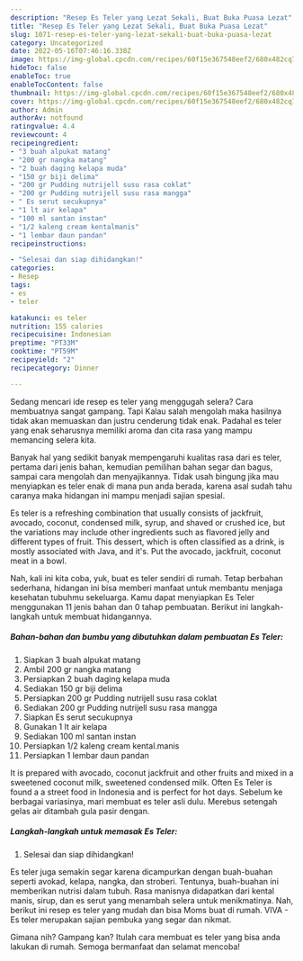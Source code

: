 ```yaml
---
description: "Resep Es Teler yang Lezat Sekali, Buat Buka Puasa Lezat"
title: "Resep Es Teler yang Lezat Sekali, Buat Buka Puasa Lezat"
slug: 1071-resep-es-teler-yang-lezat-sekali-buat-buka-puasa-lezat
category: Uncategorized
date: 2022-05-16T07:46:16.338Z
image: https://img-global.cpcdn.com/recipes/60f15e367548eef2/680x482cq70/es-teler-foto-resep-utama.jpg
hideToc: false
enableToc: true
enableTocContent: false
thumbnail: https://img-global.cpcdn.com/recipes/60f15e367548eef2/680x482cq70/es-teler-foto-resep-utama.jpg
cover: https://img-global.cpcdn.com/recipes/60f15e367548eef2/680x482cq70/es-teler-foto-resep-utama.jpg
author: Admin
authorAv: notfound
ratingvalue: 4.4
reviewcount: 4
recipeingredient:
- "3 buah alpukat matang"
- "200 gr nangka matang"
- "2 buah daging kelapa muda"
- "150 gr biji delima"
- "200 gr Pudding nutrijell susu rasa coklat"
- "200 gr Pudding nutrijell susu rasa mangga"
- " Es serut secukupnya"
- "1 lt air kelapa"
- "100 ml santan instan"
- "1/2 kaleng cream kentalmanis"
- "1 lembar daun pandan"
recipeinstructions:

- "Selesai dan siap dihidangkan!"
categories:
- Resep
tags:
- es
- teler

katakunci: es teler 
nutrition: 155 calories
recipecuisine: Indonesian
preptime: "PT33M"
cooktime: "PT59M"
recipeyield: "2"
recipecategory: Dinner

---
```



Sedang mencari ide resep es teler yang menggugah selera? Cara membuatnya sangat gampang. Tapi Kalau salah mengolah maka hasilnya tidak akan memuaskan dan justru cenderung tidak enak. Padahal es teler yang enak seharusnya memiliki aroma dan cita rasa yang mampu memancing selera kita.


Banyak hal yang sedikit banyak mempengaruhi kualitas rasa dari es teler, pertama dari jenis bahan, kemudian pemilihan bahan segar dan bagus, sampai cara mengolah dan menyajikannya. Tidak usah bingung jika mau menyiapkan es teler enak di mana pun anda berada, karena asal sudah tahu caranya maka hidangan ini mampu menjadi sajian spesial.

Es teler is a refreshing combination that usually consists of jackfruit, avocado, coconut, condensed milk, syrup, and shaved or crushed ice, but the variations may include other ingredients such as flavored jelly and different types of fruit. This dessert, which is often classified as a drink, is mostly associated with Java, and it&#39;s. Put the avocado, jackfruit, coconut meat in a bowl.


Nah, kali ini kita coba, yuk, buat es teler sendiri di rumah. Tetap berbahan sederhana, hidangan ini bisa memberi manfaat untuk membantu menjaga kesehatan tubuhmu sekeluarga. Kamu dapat menyiapkan Es Teler menggunakan 11 jenis bahan dan 0 tahap pembuatan. Berikut ini langkah-langkah untuk membuat hidangannya.

<!--inarticleads1-->

##### Bahan-bahan dan bumbu yang dibutuhkan dalam pembuatan Es Teler:

1. Siapkan 3 buah alpukat matang
1. Ambil 200 gr nangka matang
1. Persiapkan 2 buah daging kelapa muda
1. Sediakan 150 gr biji delima
1. Persiapkan 200 gr Pudding nutrijell susu rasa coklat
1. Sediakan 200 gr Pudding nutrijell susu rasa mangga
1. Siapkan  Es serut secukupnya
1. Gunakan 1 lt air kelapa
1. Sediakan 100 ml santan instan
1. Persiapkan 1/2 kaleng cream kental.manis
1. Persiapkan 1 lembar daun pandan


It is prepared with avocado, coconut jackfruit and other fruits and mixed in a sweetened coconut milk, sweetened condensed milk. Often Es Teler is found a a street food in Indonesia and is perfect for hot days. Sebelum ke berbagai variasinya, mari membuat es teler asli dulu. Merebus setengah gelas air ditambah gula pasir dengan. 

<!--inarticleads2-->

##### Langkah-langkah untuk memasak Es Teler:


1. Selesai dan siap dihidangkan!

Es teler juga semakin segar karena dicampurkan dengan buah-buahan seperti avokad, kelapa, nangka, dan stroberi. Tentunya, buah-buahan ini memberikan nutrisi dalam tubuh. Rasa manisnya didapatkan dari kental manis, sirup, dan es serut yang menambah selera untuk menikmatinya. Nah, berikut ini resep es teler yang mudah dan bisa Moms buat di rumah. VIVA - Es teler merupakan sajian pembuka yang segar dan nikmat. 

Gimana nih? Gampang kan? Itulah cara membuat es teler yang bisa anda lakukan di rumah. Semoga bermanfaat dan selamat mencoba!
